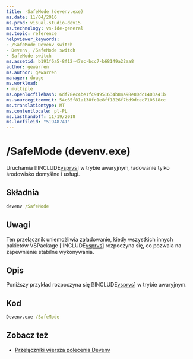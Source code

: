 ```yaml
---
title: -SafeMode (devenv.exe)
ms.date: 11/04/2016
ms.prod: visual-studio-dev15
ms.technology: vs-ide-general
ms.topic: reference
helpviewer_keywords:
- /SafeMode Devenv switch
- Devenv, /SafeMode switch
- SafeMode switch
ms.assetid: b191f6a5-8f12-47ec-bcc7-b68149a22aa8
author: gewarren
ms.author: gewarren
manager: douge
ms.workload:
- multiple
ms.openlocfilehash: 6df78ec4be1fc94951634b84a98e80dc1403a41b
ms.sourcegitcommit: 54c65f81a138fc1e8ff1826f7bd9dcec710618cc
ms.translationtype: MT
ms.contentlocale: pl-PL
ms.lasthandoff: 11/19/2018
ms.locfileid: "51948741"
---
```

# <a name="safemode-devenvexe"></a>/SafeMode (devenv.exe)
Uruchamia [!INCLUDE[vsprvs](../../code-quality/includes/vsprvs_md.md)] w trybie awaryjnym, ładowanie tylko środowisko domyślne i usługi.

## <a name="syntax"></a>Składnia

```cmd
devenv /SafeMode
```

## <a name="remarks"></a>Uwagi
 Ten przełącznik uniemożliwia załadowanie, kiedy wszystkich innych pakietów VSPackage [!INCLUDE[vsprvs](../../code-quality/includes/vsprvs_md.md)] rozpoczyna się, co pozwala na zapewnienie stabilne wykonywania.

## <a name="description"></a>Opis
 Poniższy przykład rozpoczyna się [!INCLUDE[vsprvs](../../code-quality/includes/vsprvs_md.md)] w trybie awaryjnym.

## <a name="code"></a>Kod

```cmd
Devenv.exe /SafeMode
```

## <a name="see-also"></a>Zobacz też

- [Przełączniki wiersza polecenia Devenv](../../ide/reference/devenv-command-line-switches.md)